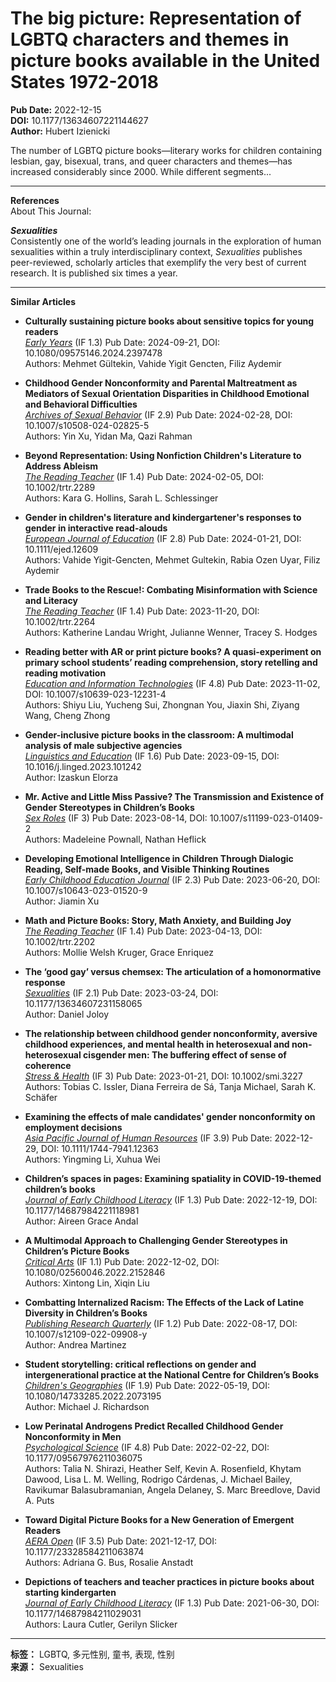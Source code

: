 # The big picture: Representation of LGBTQ characters and themes in picture books available in the United States 1972-2018

**Pub Date:** 2022-12-15  
**DOI:** 10.1177/13634607221144627  
**Author:** Hubert Izienicki  

The number of LGBTQ picture books—literary works for children containing lesbian, gay, bisexual, trans, and queer characters and themes—has increased considerably since 2000. While different segments...

---

**References**  
About This Journal:  

**_Sexualities_**  
Consistently one of the world’s leading journals in the exploration of human sexualities within a truly interdisciplinary context, *Sexualities* publishes peer-reviewed, scholarly articles that exemplify the very best of current research. It is published six times a year.

---

**Similar Articles**

- **Culturally sustaining picture books about sensitive topics for young readers**  
  _[Early Years](https://www.tandfonline.com/journals/reyh20)_ (IF 1.3) Pub Date: 2024-09-21, DOI: 10.1080/09575146.2024.2397478  
  Authors: Mehmet Gültekin, Vahide Yigit Gencten, Filiz Aydemir

- **Childhood Gender Nonconformity and Parental Maltreatment as Mediators of Sexual Orientation Disparities in Childhood Emotional and Behavioral Difficulties**  
  _[Archives of Sexual Behavior](https://link.springer.com/journal/10508)_ (IF 2.9) Pub Date: 2024-02-28, DOI: 10.1007/s10508-024-02825-5  
  Authors: Yin Xu, Yidan Ma, Qazi Rahman

- **Beyond Representation: Using Nonfiction Children's Literature to Address Ableism**  
  _[The Reading Teacher](https://ila.onlinelibrary.wiley.com/journal/19362120)_ (IF 1.4) Pub Date: 2024-02-05, DOI: 10.1002/trtr.2289  
  Authors: Kara G. Hollins, Sarah L. Schlessinger

- **Gender in children's literature and kindergartener's responses to gender in interactive read-alouds**  
  _[European Journal of Education](https://onlinelibrary.wiley.com/journal/14653435)_ (IF 2.8) Pub Date: 2024-01-21, DOI: 10.1111/ejed.12609  
  Authors: Vahide Yigit-Gencten, Mehmet Gultekin, Rabia Ozen Uyar, Filiz Aydemir

- **Trade Books to the Rescue!: Combating Misinformation with Science and Literacy**  
  _[The Reading Teacher](https://ila.onlinelibrary.wiley.com/journal/19362120)_ (IF 1.4) Pub Date: 2023-11-20, DOI: 10.1002/trtr.2264  
  Authors: Katherine Landau Wright, Julianne Wenner, Tracey S. Hodges

- **Reading better with AR or print picture books? A quasi-experiment on primary school students’ reading comprehension, story retelling and reading motivation**  
  _[Education and Information Technologies](https://link.springer.com/journal/10639)_ (IF 4.8) Pub Date: 2023-11-02, DOI: 10.1007/s10639-023-12231-4  
  Authors: Shiyu Liu, Yucheng Sui, Zhongnan You, Jiaxin Shi, Ziyang Wang, Cheng Zhong

- **Gender-inclusive picture books in the classroom: A multimodal analysis of male subjective agencies**  
  _[Linguistics and Education](https://www.journals.elsevier.com/linguistics-and-education)_ (IF 1.6) Pub Date: 2023-09-15, DOI: 10.1016/j.linged.2023.101242  
  Author: Izaskun Elorza

- **Mr. Active and Little Miss Passive? The Transmission and Existence of Gender Stereotypes in Children’s Books**  
  _[Sex Roles](https://link.springer.com/journal/11199)_ (IF 3) Pub Date: 2023-08-14, DOI: 10.1007/s11199-023-01409-2  
  Authors: Madeleine Pownall, Nathan Heflick

- **Developing Emotional Intelligence in Children Through Dialogic Reading, Self-made Books, and Visible Thinking Routines**  
  _[Early Childhood Education Journal](https://link.springer.com/journal/10643)_ (IF 2.3) Pub Date: 2023-06-20, DOI: 10.1007/s10643-023-01520-9  
  Author: Jiamin Xu

- **Math and Picture Books: Story, Math Anxiety, and Building Joy**  
  _[The Reading Teacher](https://ila.onlinelibrary.wiley.com/journal/19362120)_ (IF 1.4) Pub Date: 2023-04-13, DOI: 10.1002/trtr.2202  
  Authors: Mollie Welsh Kruger, Grace Enriquez

- **The ‘good gay’ versus chemsex: The articulation of a homonormative response**  
  _[Sexualities](https://journals.sagepub.com/home/sex)_ (IF 2.1) Pub Date: 2023-03-24, DOI: 10.1177/13634607231158065  
  Author: Daniel Joloy

- **The relationship between childhood gender nonconformity, aversive childhood experiences, and mental health in heterosexual and non-heterosexual cisgender men: The buffering effect of sense of coherence**  
  _[Stress & Health](https://onlinelibrary.wiley.com/journal/10991700)_ (IF 3) Pub Date: 2023-01-21, DOI: 10.1002/smi.3227  
  Authors: Tobias C. Issler, Diana Ferreira de Sá, Tanja Michael, Sarah K. Schäfer

- **Examining the effects of male candidates' gender nonconformity on employment decisions**  
  _[Asia Pacific Journal of Human Resources](https://onlinelibrary.wiley.com/journal/17447479)_ (IF 3.9) Pub Date: 2022-12-29, DOI: 10.1111/1744-7941.12363  
  Authors: Yingming Li, Xuhua Wei

- **Children’s spaces in pages: Examining spatiality in COVID-19-themed children’s books**  
  _[Journal of Early Childhood Literacy](https://journals.sagepub.com/home/ecl)_ (IF 1.3) Pub Date: 2022-12-19, DOI: 10.1177/14687984221118981  
  Author: Aireen Grace Andal

- **A Multimodal Approach to Challenging Gender Stereotypes in Children’s Picture Books**  
  _[Critical Arts](https://www.tandfonline.com/journals/rcar20)_ (IF 1.1) Pub Date: 2022-12-02, DOI: 10.1080/02560046.2022.2152846  
  Authors: Xintong Lin, Xiqin Liu

- **Combatting Internalized Racism: The Effects of the Lack of Latine Diversity in Children’s Books**  
  _[Publishing Research Quarterly](https://link.springer.com/journal/12109)_ (IF 1.2) Pub Date: 2022-08-17, DOI: 10.1007/s12109-022-09908-y  
  Author: Andrea Martinez

- **Student storytelling: critical reflections on gender and intergenerational practice at the National Centre for Children’s Books**  
  _[Children's Geographies](https://www.tandfonline.com/journals/rcge20)_ (IF 1.9) Pub Date: 2022-05-19, DOI: 10.1080/14733285.2022.2073195  
  Author: Michael J. Richardson

- **Low Perinatal Androgens Predict Recalled Childhood Gender Nonconformity in Men**  
  _[Psychological Science](https://journals.sagepub.com/home/pss)_ (IF 4.8) Pub Date: 2022-02-22, DOI: 10.1177/09567976211036075  
  Authors: Talia N. Shirazi, Heather Self, Kevin A. Rosenfield, Khytam Dawood, Lisa L. M. Welling, Rodrigo Cárdenas, J. Michael Bailey, Ravikumar Balasubramanian, Angela Delaney, S. Marc Breedlove, David A. Puts

- **Toward Digital Picture Books for a New Generation of Emergent Readers**  
  _[AERA Open](https://journals.sagepub.com/home/ero)_ (IF 3.5) Pub Date: 2021-12-17, DOI: 10.1177/23328584211063874  
  Authors: Adriana G. Bus, Rosalie Anstadt

- **Depictions of teachers and teacher practices in picture books about starting kindergarten**  
  _[Journal of Early Childhood Literacy](https://journals.sagepub.com/home/ecl)_ (IF 1.3) Pub Date: 2021-06-30, DOI: 10.1177/14687984211029031  
  Authors: Laura Cutler, Gerilyn Slicker

---

**标签：** LGBTQ, 多元性别, 童书, 表现, 性别  
**来源：** Sexualities